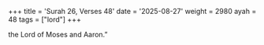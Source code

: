 +++
title = 'Surah 26, Verses 48'
date = '2025-08-27'
weight = 2980
ayah = 48
tags = ["lord"]
+++

the Lord of Moses and Aaron.”